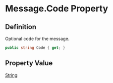 # Message.Code Property
## Definition

Optional code for the message.

```c#
public string Code { get; }
```

## Property Value

[String](https://learn.microsoft.com/en-gb/dotnet/api/System.String)
